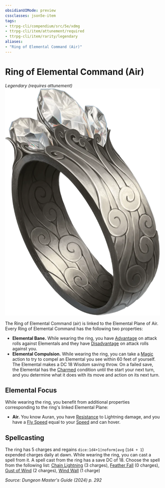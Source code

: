 ```yaml
---
obsidianUIMode: preview
cssclasses: json5e-item
tags:
- ttrpg-cli/compendium/src/5e/xdmg
- ttrpg-cli/item/attunement/required
- ttrpg-cli/item/rarity/legendary
aliases: 
- "Ring of Elemental Command (Air)"
---
```

# Ring of Elemental Command (Air)
*Legendary (requires attunement)*  
![](3-Compendium/items/img/ring-of-elemental-command-air.webp#right)


The Ring of Elemental Command (air) is linked to the Elemental Plane of Air. Every Ring of Elemental Command has the following two properties:

- **Elemental Bane.** While wearing the ring, you have [Advantage](3-Compendium/rules/variant-rules/advantage-xphb.md) on attack rolls against Elementals and they have [Disadvantage](3-Compendium/rules/variant-rules/disadvantage-xphb.md) on attack rolls against you.  
- **Elemental Compulsion.** While wearing the ring, you can take a [Magic](3-Compendium/rules/actions.md#Magic) action to try to compel an Elemental you see within 60 feet of yourself. The Elemental makes a DC 18 Wisdom saving throw. On a failed save, the Elemental has the [Charmed](3-Compendium/rules/conditions.md#Charmed) condition until the start your next turn, and you determine what it does with its move and action on its next turn.  

## Elemental Focus

While wearing the ring, you benefit from additional properties corresponding to the ring's linked Elemental Plane:

- **Air.** You know Auran, you have [Resistance](3-Compendium/rules/variant-rules/resistance-xphb.md) to Lightning damage, and you have a [Fly Speed](3-Compendium/rules/variant-rules/fly-speed-xphb.md) equal to your [Speed](3-Compendium/rules/variant-rules/speed-xphb.md) and can hover.  

## Spellcasting

The ring has 5 charges and regains `dice:1d4+1|noform|avg` (`1d4 + 1`) expended charges daily at dawn. While wearing the ring, you can cast a spell from it. A spell cast from the ring has a save DC of 18. Choose the spell from the following list: [Chain Lightning](3-Compendium/spells/chain-lightning-xphb.md) (3 charges), [Feather Fall](3-Compendium/spells/feather-fall-xphb.md) (0 charges), [Gust of Wind](3-Compendium/spells/gust-of-wind-xphb.md) (2 charges), [Wind Wall](3-Compendium/spells/wind-wall-xphb.md) (1 charge)

*Source: Dungeon Master's Guide (2024) p. 292*